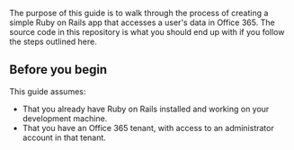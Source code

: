 ﻿The purpose of this guide is to walk through the process of creating a simple Ruby on Rails app that accesses a user's data in Office 365. The source code in this repository is what you should end up with if you follow the steps outlined here.

## Before you begin ##

This guide assumes:

- That you already have Ruby on Rails installed and working on your development machine. 
- That you have an Office 365 tenant, with access to an administrator account in that tenant.

